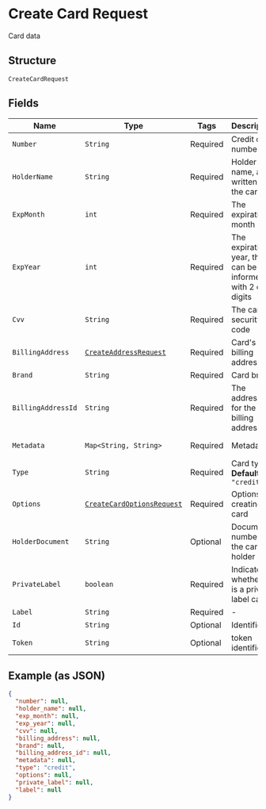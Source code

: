 
# Create Card Request

Card data

## Structure

`CreateCardRequest`

## Fields

| Name | Type | Tags | Description | Getter | Setter |
|  --- | --- | --- | --- | --- | --- |
| `Number` | `String` | Required | Credit card number | String getNumber() | setNumber(String number) |
| `HolderName` | `String` | Required | Holder name, as written on the card | String getHolderName() | setHolderName(String holderName) |
| `ExpMonth` | `int` | Required | The expiration month | int getExpMonth() | setExpMonth(int expMonth) |
| `ExpYear` | `int` | Required | The expiration year, that can be informed with 2 or 4 digits | int getExpYear() | setExpYear(int expYear) |
| `Cvv` | `String` | Required | The card's security code | String getCvv() | setCvv(String cvv) |
| `BillingAddress` | [`CreateAddressRequest`](/doc/models/create-address-request.md) | Required | Card's billing address | CreateAddressRequest getBillingAddress() | setBillingAddress(CreateAddressRequest billingAddress) |
| `Brand` | `String` | Required | Card brand | String getBrand() | setBrand(String brand) |
| `BillingAddressId` | `String` | Required | The address id for the billing address | String getBillingAddressId() | setBillingAddressId(String billingAddressId) |
| `Metadata` | `Map<String, String>` | Required | Metadata | Map<String, String> getMetadata() | setMetadata(Map<String, String> metadata) |
| `Type` | `String` | Required | Card type<br>**Default**: `"credit"` | String getType() | setType(String type) |
| `Options` | [`CreateCardOptionsRequest`](/doc/models/create-card-options-request.md) | Required | Options for creating the card | CreateCardOptionsRequest getOptions() | setOptions(CreateCardOptionsRequest options) |
| `HolderDocument` | `String` | Optional | Document number for the card's holder | String getHolderDocument() | setHolderDocument(String holderDocument) |
| `PrivateLabel` | `boolean` | Required | Indicates whether it is a private label card | boolean getPrivateLabel() | setPrivateLabel(boolean privateLabel) |
| `Label` | `String` | Required | - | String getLabel() | setLabel(String label) |
| `Id` | `String` | Optional | Identifier | String getId() | setId(String id) |
| `Token` | `String` | Optional | token identifier | String getToken() | setToken(String token) |

## Example (as JSON)

```json
{
  "number": null,
  "holder_name": null,
  "exp_month": null,
  "exp_year": null,
  "cvv": null,
  "billing_address": null,
  "brand": null,
  "billing_address_id": null,
  "metadata": null,
  "type": "credit",
  "options": null,
  "private_label": null,
  "label": null
}
```

